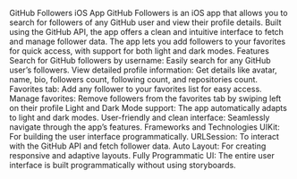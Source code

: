 GitHub Followers iOS App GitHub Followers is an iOS app that allows you to search for followers of any GitHub user and view their profile details. Built using the GitHub API, the app offers a clean and intuitive interface to fetch and manage follower data. The app lets you add followers to your favorites for quick access, with support for both light and dark modes.
Features Search for GitHub followers by username: Easily search for any GitHub user’s followers. View detailed profile information: Get details like avatar, name, bio, followers count, following count, and repositories count. Favorites tab: Add any follower to your favorites list for easy access. Manage favorites: Remove followers from the favorites tab by swiping left on their profile Light and Dark Mode support: The app automatically adapts to light and dark modes. User-friendly and clean interface: Seamlessly navigate through the app’s features. Frameworks and Technologies UIKit: For building the user interface programmatically. URLSession: To interact with the GitHub API and fetch follower data. Auto Layout: For creating responsive and adaptive layouts. Fully Programmatic UI: The entire user interface is built programmatically without using storyboards.
